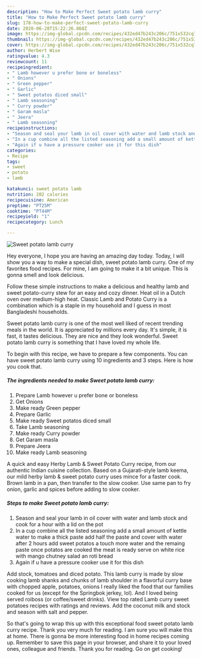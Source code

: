 ```yaml
---
description: "How to Make Perfect Sweet potato lamb curry"
title: "How to Make Perfect Sweet potato lamb curry"
slug: 178-how-to-make-perfect-sweet-potato-lamb-curry
date: 2020-06-28T15:22:26.868Z
image: https://img-global.cpcdn.com/recipes/432ed47b243c206c/751x532cq70/sweet-potato-lamb-curry-recipe-main-photo.jpg
thumbnail: https://img-global.cpcdn.com/recipes/432ed47b243c206c/751x532cq70/sweet-potato-lamb-curry-recipe-main-photo.jpg
cover: https://img-global.cpcdn.com/recipes/432ed47b243c206c/751x532cq70/sweet-potato-lamb-curry-recipe-main-photo.jpg
author: Herbert Wise
ratingvalue: 4.3
reviewcount: 11
recipeingredient:
- " Lamb however u prefer bone or boneless"
- " Onions"
- " Green pepper"
- " Garlic"
- " Sweet potatos diced small"
- " Lamb seasoning"
- " Curry powder"
- " Garam masla"
- " Jeera"
- " Lamb seasoning"
recipeinstructions:
- "Season and seal your lamb in oil cover with water and lamb stock and cook for a hour with a lid on the pot"
- "In a cup combine all the listed seasoning add a small amount of kettle water to make a thick paste add half the paste and cover with water after 2 hours add sweet potatos a touch more water and the remaing paste once potatos are cooked the meat is ready serve on white rice with mango chutney salad an roti bread"
- "Again if u have a pressure cooker use it for this dish"
categories:
- Recipe
tags:
- sweet
- potato
- lamb

katakunci: sweet potato lamb 
nutrition: 202 calories
recipecuisine: American
preptime: "PT25M"
cooktime: "PT44M"
recipeyield: "1"
recipecategory: Lunch

---
```



![Sweet potato lamb curry](https://img-global.cpcdn.com/recipes/432ed47b243c206c/751x532cq70/sweet-potato-lamb-curry-recipe-main-photo.jpg)

Hey everyone, I hope you are having an amazing day today. Today, I will show you a way to make a special dish, sweet potato lamb curry. One of my favorites food recipes. For mine, I am going to make it a bit unique. This is gonna smell and look delicious.

Follow these simple instructions to make a delicious and healthy lamb and sweet potato-curry stew for an easy and cozy dinner. Heat oil in a Dutch oven over medium-high heat. Classic Lamb and Potato Curry is a combination which is a staple in my household and I guess in most Bangladeshi households.

Sweet potato lamb curry is one of the most well liked of recent trending meals in the world. It is appreciated by millions every day. It's simple, it is fast, it tastes delicious. They are nice and they look wonderful. Sweet potato lamb curry is something that I have loved my whole life.


To begin with this recipe, we have to prepare a few components. You can have sweet potato lamb curry using 10 ingredients and 3 steps. Here is how you cook that.

<!--inarticleads1-->

##### The ingredients needed to make Sweet potato lamb curry:

1. Prepare  Lamb however u prefer bone or boneless
1. Get  Onions
1. Make ready  Green pepper
1. Prepare  Garlic
1. Make ready  Sweet potatos diced small
1. Take  Lamb seasoning
1. Make ready  Curry powder
1. Get  Garam masla
1. Prepare  Jeera
1. Make ready  Lamb seasoning


A quick and easy Herby Lamb &amp; Sweet Potato Curry recipe, from our authentic Indian cuisine collection. Based on a Gujarati-style lamb keema, our mild herby lamb &amp; sweet potato curry uses mince for a faster cook. Brown lamb in a pan, then transfer to the slow cooker. Use same pan to fry onion, garlic and spices before adding to slow cooker. 

<!--inarticleads2-->

##### Steps to make Sweet potato lamb curry:

1. Season and seal your lamb in oil cover with water and lamb stock and cook for a hour with a lid on the pot
1. In a cup combine all the listed seasoning add a small amount of kettle water to make a thick paste add half the paste and cover with water after 2 hours add sweet potatos a touch more water and the remaing paste once potatos are cooked the meat is ready serve on white rice with mango chutney salad an roti bread
1. Again if u have a pressure cooker use it for this dish


Add stock, tomatoes and diced potato. This lamb curry is made by slow cooking lamb shanks and chunks of lamb shoulder in a flavorful curry base with chopped apple, potatoes, onions I really liked the food that our families cooked for us (except for the Springbok jerkey, lol). And I loved being served roiboss (or coffee/sweet drinks). View top rated Lamb curry sweet potatoes recipes with ratings and reviews. Add the coconut milk and stock and season with salt and pepper. 

So that's going to wrap this up with this exceptional food sweet potato lamb curry recipe. Thank you very much for reading. I am sure you will make this at home. There is gonna be more interesting food in home recipes coming up. Remember to save this page in your browser, and share it to your loved ones, colleague and friends. Thank you for reading. Go on get cooking!
